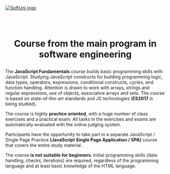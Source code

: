 ﻿<a href="https://softuni.bg/trainings/courses" rel="Courses">  ![SoftUni logo][logo] <a/>

[logo]: http://innovationstarterbox.bg/wp-content/uploads/2016/05/Softuni_logo_trasparent.png "Logo Title Text 2"

<br/>
<br/>

# <p align="center"> Course from the main program in </br>software engineering<p>

### 
The <b>JavaScript Fundamentals</b> course builds basic programming skills with JavaScript. Studying JavaScript constructs for building programming logic, data types, operators, expressions, conditional constructs, cycles, and function handling. Attention is drawn to work with arrays, strings and regular expressions, use of objects, associative arrays and sets. The course is based on state-of-the-art standards and JS technologies (<b>ES2017</b> is being studied).

The course is highly <b>practice oriented</b>, with a huge number of class exercises and a practical exam. All tasks in the exercises and exams are automatically evaluated with the online judging system.

Participants have the opportunity to take part in a separate JavaScript / Single Page Practice <b>(JavaScript Single Page Application / SPA)</b> course that covers the entire study material.

The course <b>is not suitable for beginners</b>. Initial programming skills (data handling, checks, iterations) are required, regardless of the programming language and at least basic knowledge of the HTML language.
